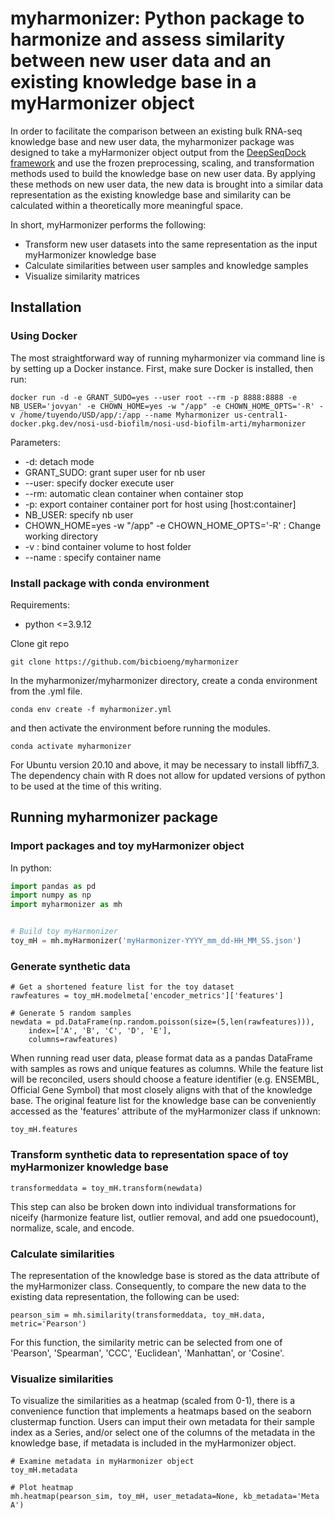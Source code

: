 # myharmonizer: Python package to harmonize and assess similarity between new user data and an existing knowledge base in a myHarmonizer object

In order to facilitate the comparison between an existing bulk RNA-seq knowledge base and new user data, the myharmonizer package was designed to take
a myHarmonizer object output from the [DeepSeqDock framework](https://github.com/bicbioeng/DeepSeqDock) and use the frozen preprocessing, 
scaling, and transformation methods used to build the knowledge base on new user data. By applying these methods on new user data, the new data 
is brought into a similar data representation as the existing knowledge base and similarity can be calculated within a theoretically more meaningful
space. 

In short, myHarmonizer performs the following:
* Transform new user datasets into the same representation as the input myHarmonizer knowledge base
* Calculate similarities between user samples and knowledge samples
* Visualize similarity matrices

## Installation
### Using Docker

The most straightforward way of running myharmonizer via command line is by setting up a Docker instance. First, make sure Docker is installed, then run:

```
docker run -d -e GRANT_SUDO=yes --user root --rm -p 8888:8888 -e NB_USER='jovyan' -e CHOWN_HOME=yes -w "/app" -e CHOWN_HOME_OPTS='-R' -v /home/tuyendo/USD/app/:/app --name Myharmonizer us-central1-docker.pkg.dev/nosi-usd-biofilm/nosi-usd-biofilm-arti/myharmonizer
```
Parameters:
 - -d: detach mode
 - GRANT_SUDO: grant super user for nb user
 - --user: specify docker execute user
 - --rm: automatic clean container when container stop
 - -p: export container container port for host using [host:container]
 - NB_USER: specify nb user
 - CHOWN_HOME=yes -w "/app" -e CHOWN_HOME_OPTS='-R' : Change working directory
 - -v : bind container volume to host folder
 - --name : specify container name
 
### Install package with conda environment

Requirements:
 - python <=3.9.12  

Clone git repo
```
git clone https://github.com/bicbioeng/myharmonizer
```
In the myharmonizer/myharmonizer directory, create a conda environment from the .yml file.

```
conda env create -f myharmonizer.yml
```

and then activate the environment before running the modules.

```
conda activate myharmonizer
```

For Ubuntu version 20.10 and above, it may be necessary to install libffi7_3. The dependency chain with R does not allow for updated versions of python to be used at the time of this writing.

## Running myharmonizer package
### Import packages and toy myHarmonizer object

In python:
```python
import pandas as pd
import numpy as np
import myharmonizer as mh


# Build toy myHarmonizer
toy_mH = mh.myHarmonizer('myHarmonizer-YYYY_mm_dd-HH_MM_SS.json')
```

### Generate synthetic data
```
# Get a shortened feature list for the toy dataset
rawfeatures = toy_mH.modelmeta['encoder_metrics']['features']

# Generate 5 random samples
newdata = pd.DataFrame(np.random.poisson(size=(5,len(rawfeatures))), 
    index=['A', 'B', 'C', 'D', 'E'],
    columns=rawfeatures)
```

When running read user data, please format data as a pandas DataFrame with samples as rows
and unique features as columns. While the feature list will be reconciled, users should choose a 
feature identifier (e.g. ENSEMBL, Official Gene Symbol) that most closely aligns with that
of the knowledge base. The original feature list for the knowledge base can be conveniently
accessed as the 'features' attribute of the myHarmonizer class if unknown:

```
toy_mH.features
```

### Transform synthetic data to representation space of toy myHarmonizer knowledge base
```
transformeddata = toy_mH.transform(newdata)
```
This step can also be broken down into individual transformations for niceify (harmonize feature list,
outlier removal, and add one psuedocount), normalize, scale, and encode.

### Calculate similarities

The representation of the knowledge base is stored as the data attribute of the myHarmonizer class. Consequently,
to compare the new data to the existing data representation, the following can be used:

```
pearson_sim = mh.similarity(transformeddata, toy_mH.data, metric='Pearson')
```

For this function, the similarity metric can be selected from one of 'Pearson', 'Spearman', 'CCC', 'Euclidean', 'Manhattan', 
or 'Cosine'.

### Visualize similarities

To visualize the similarities as a heatmap (scaled from 0-1), there is a convenience function that implements a heatmaps based on the
seaborn clustermap function. Users can imput their own metadata for their sample index as a Series, and/or select one of the columns 
of the metadata in the knowledge base, if metadata is included in the myHarmonizer object.

```
# Examine metadata in myHarmonizer object
toy_mH.metadata

# Plot heatmap
mh.heatmap(pearson_sim, toy_mH, user_metadata=None, kb_metadata='Meta A')
```


